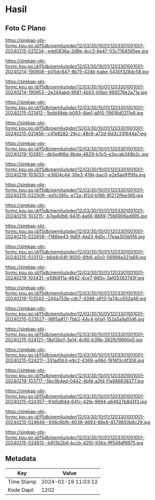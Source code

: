 # Hasil

## Foto C Plano

https://sirekap-obj-formc.kpu.go.id/f5db/pemilu/pdpr/12/03/30/10/01/1203301001001-20240215-021234--edd0836a-3d8e-4cc3-8e47-03c7164565ee.jpg

https://sirekap-obj-formc.kpu.go.id/f5db/pemilu/pdpr/12/03/30/10/01/1203301001001-20240214-190908--b05dc847-8b75-424b-babe-5430f328dc58.jpg

https://sirekap-obj-formc.kpu.go.id/f5db/pemilu/pdpr/12/03/30/10/01/1203301001001-20240214-190953--2e244abd-9581-4b53-b5bd-969276e2a71a.jpg

https://sirekap-obj-formc.kpu.go.id/f5db/pemilu/pdpr/12/03/30/10/01/1203301001001-20240215-021412--1bdd49eb-b093-4be1-a915-76616d0211e8.jpg

https://sirekap-obj-formc.kpu.go.id/f5db/pemilu/pdpr/12/03/30/10/01/1203301001001-20240215-021456--c41e8282-29cc-48c6-a72d-6d3c33f644a7.jpg

https://sirekap-obj-formc.kpu.go.id/f5db/pemilu/pdpr/12/03/30/10/01/1203301001001-20240219-102651--db5ed66d-8bda-4829-b3c5-e2ecab348b2c.jpg

https://sirekap-obj-formc.kpu.go.id/f5db/pemilu/pdpr/12/03/30/10/01/1203301001001-20240219-103033--e3604c44-30e3-419e-bac0-e2e5ae91f9fa.jpg

https://sirekap-obj-formc.kpu.go.id/f5db/pemilu/pdpr/12/03/30/10/01/1203301001001-20240215-022509--ed1c395c-e72a-4f2d-b166-8f272ffee365.jpg

https://sirekap-obj-formc.kpu.go.id/f5db/pemilu/pdpr/12/03/30/10/01/1203301001001-20240219-103215--b7ea6db6-843f-4a66-8889-7566906ad995.jpg

https://sirekap-obj-formc.kpu.go.id/f5db/pemilu/pdpr/12/03/30/10/01/1203301001001-20240215-022656--f186be43-9d0f-4ed3-8d5c-17eaa305b5f6.jpg

https://sirekap-obj-formc.kpu.go.id/f5db/pemilu/pdpr/12/03/30/10/01/1203301001001-20240215-023113--b6d4c64f-9500-4fb6-a5c0-56994e321a69.jpg

https://sirekap-obj-formc.kpu.go.id/f5db/pemilu/pdpr/12/03/30/10/01/1203301001001-20240219-103431--e58b911a-4642-4ce7-865c-3af053837d3f.jpg

https://sirekap-obj-formc.kpu.go.id/f5db/pemilu/pdpr/12/03/30/10/01/1203301001001-20240219-103543--244a753b-cdc7-4398-a913-fa74cc652a46.jpg

https://sirekap-obj-formc.kpu.go.id/f5db/pemilu/pdpr/12/03/30/10/01/1203301001001-20240215-023527--98f5a817-7bb2-44c4-b0a1-152a5a9a10d6.jpg

https://sirekap-obj-formc.kpu.go.id/f5db/pemilu/pdpr/12/03/30/10/01/1203301001001-20240215-024121--18a12bcf-3e14-4c90-b39b-382fb19900e5.jpg

https://sirekap-obj-formc.kpu.go.id/f5db/pemilu/pdpr/12/03/30/10/01/1203301001001-20240215-024211--331ad5b3-e9c2-4369-a48d-1916f3c4f306.jpg

https://sirekap-obj-formc.kpu.go.id/f5db/pemilu/pdpr/12/03/30/10/01/1203301001001-20240219-103717--5bc9b4ed-0442-4bfd-a2fd-f1a986638377.jpg

https://sirekap-obj-formc.kpu.go.id/f5db/pemilu/pdpr/12/03/30/10/01/1203301001001-20240215-024357--61d5d84d-641c-42fe-9894-a64627b8d3f3.jpg

https://sirekap-obj-formc.kpu.go.id/f5db/pemilu/pdpr/12/03/30/10/01/1203301001001-20240215-024648--936c6bfb-8039-4693-86e8-4579850b8c29.jpg

https://sirekap-obj-formc.kpu.go.id/f5db/pemilu/pdpr/12/03/30/10/01/1203301001001-20240215-024813--b913b2b6-bccb-42f0-936a-fff548df8975.jpg


## Metadata

| Key        | Value               |
| ---------- | ------------------- |
| Time Stamp | 2024-02-19 11:03:12 |
| Kode Dapil | 1202                |



